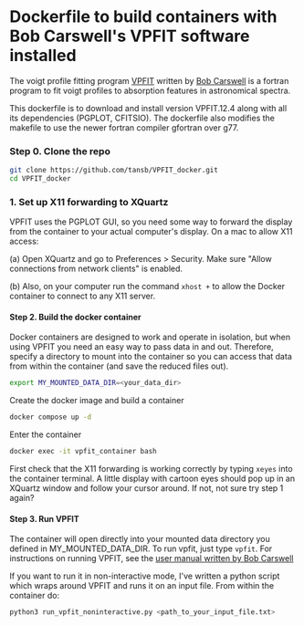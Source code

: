 # Dockerfile to build containers with Bob Carswell's VPFIT software installed

The voigt profile fitting program [VPFIT](https://people.ast.cam.ac.uk/~rfc/vpfit) written by [Bob Carswell](https://people.ast.cam.ac.uk/~rfc/) is a fortran program to fit voigt profiles to absorption features in astronomical spectra.

This dockerfile is to download and install version VPFIT.12.4 along with all its dependencies (PGPLOT, CFITSIO). The dockerfile also modifies the makefile to use the newer fortran compiler gfortran over g77.

### Step 0. Clone the repo
```bash
git clone https://github.com/tansb/VPFIT_docker.git
cd VPFIT_docker
```

### 1. Set up X11 forwarding to XQuartz

VPFIT uses the PGPLOT GUI, so you need some way to forward the display from the
container to your actual computer's display. On a mac to allow X11 access:

(a) Open XQuartz and go to Preferences > Security. Make sure "Allow connections from network clients" is enabled.

(b) Also, on your computer run the command ```xhost +``` to allow the Docker container to connect to any X11 server.

#### Step 2. Build the docker container
Docker containers are designed to work and operate in isolation, but when using VPFIT you need an easy way to pass data in and out. Therefore, specify a directory to mount into the container so you can access that data from within the container (and save the reduced files out).

```bash
export MY_MOUNTED_DATA_DIR=<your_data_dir>
```

Create the docker image and build a container
```bash
docker compose up -d
```

Enter the container
```bash
docker exec -it vpfit_container bash
```

First check that the X11 forwarding is working correctly by typing ```xeyes``` into the container terminal. A little display with cartoon eyes should pop up in an XQuartz window and follow your cursor around. If not, not sure try step 1 again?

#### Step 3. Run VPFIT
The container will open directly into your mounted data directory you defined in MY_MOUNTED_DATA_DIR.
To run vpfit, just type ```vpfit```. For instructions on running VPFIT, see the [user manual written by Bob Carswell](https://www.overleaf.com/read/vbxkcfnfgksr)

If you want to run it in non-interactive mode, I've written a python script which wraps around VPFIT
and runs it on an input file. From within the container do:
```bash
python3 run_vpfit_noninteractive.py <path_to_your_input_file.txt>
```

